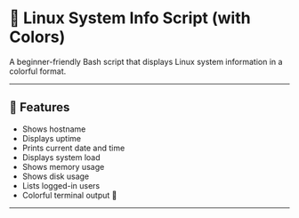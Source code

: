 # 🐧 Linux System Info Script (with Colors)

A beginner-friendly Bash script that displays Linux system information in a colorful format.

---

## 🚀 Features
- Shows hostname
- Displays uptime
- Prints current date and time
- Displays system load
- Shows memory usage
- Shows disk usage
- Lists logged-in users
- Colorful terminal output 🎨

---
